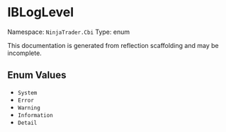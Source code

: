 # IBLogLevel

Namespace: `NinjaTrader.Cbi`
Type: enum

This documentation is generated from reflection scaffolding and may be incomplete.

## Enum Values
- `System`
- `Error`
- `Warning`
- `Information`
- `Detail`

